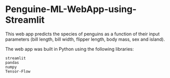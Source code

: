 # Penguine-ML-WebApp-using-Streamlit
This web app predicts the species of penguins as a function of their input parameters (bill length, bill width, flipper length, body mass, sex and island).

The web app was built in Python using the following libraries:

    streamlit
    pandas
    numpy
    Tensor-Flow

